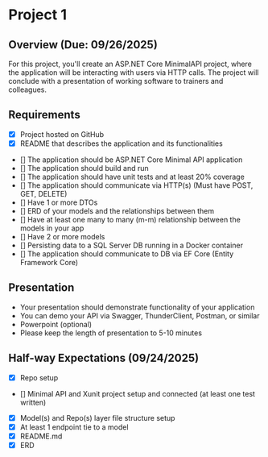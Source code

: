 # Project 1

## Overview (Due: 09/26/2025)

For this project, you'll create an ASP.NET Core MinimalAPI project, where the application will be interacting with users via HTTP calls. The project will conclude with a presentation of working software to trainers and colleagues.

## Requirements

- [X] Project hosted on GitHub
- [X] README that describes the application and its functionalities
- [] The application should be ASP.NET Core Minimal API application
- [] The application should build and run
- [] The application should have unit tests and at least 20% coverage
- [] The application should communicate via HTTP(s) (Must have POST, GET, DELETE)
- [] Have 1 or more DTOs
- [] ERD of your models and the relationships between them
- [] Have at least one many to many (m-m) relationship between the models in your app
- [] Have 2 or more models
- [] Persisting data to a SQL Server DB running in a Docker container
- [] The application should communicate to DB via EF Core (Entity Framework Core)

## Presentation

- Your presentation should demonstrate functionality of your application
- You can demo your API via Swagger, ThunderClient, Postman, or similar
- Powerpoint (optional)
- Please keep the length of presentation to 5-10 minutes

## Half-way Expectations (09/24/2025)

- [X] Repo setup
- [] Minimal API and Xunit project setup and connected (at least one test written)
- [X] Model(s) and Repo(s) layer file structure setup
- [X] At least 1 endpoint tie to a model
- [X] README.md
- [X] ERD
